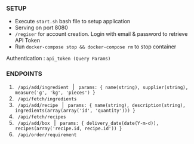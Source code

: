 <h3> SETUP </h3>
<ul>
	<li>Execute <code>start.sh</code> bash file to setup application</li>
	<li>Serving on port 8080</li>
	<li> <code>/regiser</code> for account creation. Login with email & password to retrieve API Token</li>
	<li>Run <code>docker-compose stop && docker-compose rm</code> to stop container</li>
</ul>

<p>Authentication : <code>api_token (Query Params) </code> </p>

<h3>ENDPOINTS</h3>

<ol>
	<li> <code> /api/add/ingredient </code> <span> | </span> <code> params: { name(string), supplier(string), measure('g', 'kg', 'pieces') } </code> </li>
	<li> <code> /api/fetch/ingredients </code> </li>
	<li> <code> /api/add/recipe </code> <span> | </span> <code> params: { name(string), description(string), ingredients(array(array('id', 'quantity'))) } </code> </li>
	<li> <code> /api/fetch/recipes </code> </li>
	<li> <code> /api/add/box </code> <span> | </span> <code> params: { delivery_date(date(Y-m-d)), recipes(array('recipe.id, recipe.id')) } </code> </li>
	<li> <code> /api/order/requirement </code> </li>
</ol>

